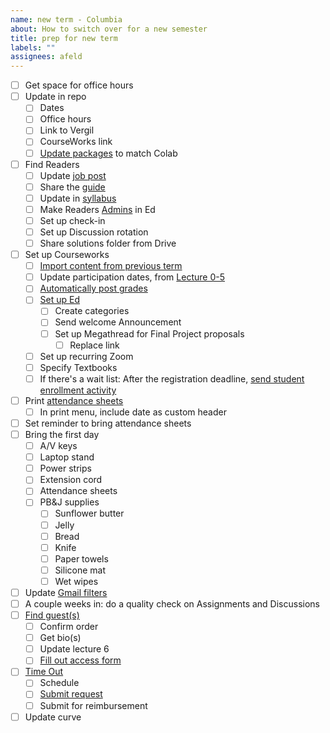 ```yaml
---
name: new term - Columbia
about: How to switch over for a new semester
title: prep for new term
labels: ""
assignees: afeld
---
```


- [ ] Get space for office hours
- [ ] Update in repo
  - [ ] Dates
  - [ ] Office hours
  - [ ] Link to Vergil
  - [ ] CourseWorks link
  - [ ] [Update packages](https://python-public-policy.afeld.me/en/columbia/meta/instructor_guide.html#adding-updating-packages) to match Colab
- [ ] Find Readers
  - [ ] Update [job post](https://docs.google.com/document/d/1NiS1uPM_0OB7dXHP1D90P-XikXj6gwWRUsf0V_dEoUI/edit#)
  - [ ] Share the [guide](https://python-public-policy.afeld.me/en/columbia/assistant_guide.html)
  - [ ] Update in [syllabus](https://python-public-policy.afeld.me/en/columbia/syllabus.html#instructor-information)
  - [ ] Make Readers [Admins](https://edstem.org/us/help/getting-started#appendix-roles) in Ed
  - [ ] Set up check-in
  - [ ] Set up Discussion rotation
  - [ ] Share solutions folder from Drive
- [ ] Set up Courseworks
  - [ ] [Import content from previous term](https://support.ctl.columbia.edu/892419)
  - [ ] Update participation dates, from [Lecture 0-5](https://python-public-policy.afeld.me/en/columbia/syllabus.html#schedule)
  - [ ] [Automatically post grades](https://community.canvaslms.com/t5/Instructor-Guide/How-do-I-select-a-grade-posting-policy-for-a-course-in-the/ta-p/588)
  - [ ] [Set up Ed](https://courseworks2.columbia.edu/courses/56883/pages/using-ed-discussions)
    - [ ] Create categories
    - [ ] Send welcome Announcement
    - [ ] Set up Megathread for Final Project proposals
      - [ ] Replace link
  - [ ] Set up recurring Zoom
  - [ ] Specify Textbooks
  - [ ] If there's a wait list: After the registration deadline, [send student enrollment activity](https://python-public-policy.afeld.me/en/{{school_slug}}/meta/instructor_guide.html#student-enrollment-activity)
- [ ] Print [attendance sheets](https://docs.google.com/spreadsheets/d/12QzoGhaGdlgui0CWPjSFLCR2ew45sx6dEEb7j04mt5Q/edit?gid=0#gid=0)
  - [ ] In print menu, include date as custom header
- [ ] Set reminder to bring attendance sheets
- [ ] Bring the first day
  - [ ] A/V keys
  - [ ] Laptop stand
  - [ ] Power strips
  - [ ] Extension cord
  - [ ] Attendance sheets
  - [ ] PB&J supplies
    - [ ] Sunflower butter
    - [ ] Jelly
    - [ ] Bread
    - [ ] Knife
    - [ ] Paper towels
    - [ ] Silicone mat
    - [ ] Wet wipes
- [ ] Update [Gmail filters](https://docs.google.com/spreadsheets/d/1MoOnADGw_A3oc1qMx2TllbRHlRD-4dDcrHXldSdzM5E/edit#gid=1645501691)
- [ ] A couple weeks in: do a quality check on Assignments and Discussions
- [ ] [Find guest(s)](https://docs.google.com/document/d/1SMBquSezZ_1wLW0y2osJ35WFpz82PvSRbfLtNZQFjAo/edit)
  - [ ] Confirm order
  - [ ] Get bio(s)
  - [ ] Update lecture 6
  - [ ] [Fill out access form](https://academic.cuit.columbia.edu/guestaccess/)
- [ ] [Time Out](https://bulletin.columbia.edu/sipa/teaching-guide/#supportservicestext)
  - [ ] Schedule
  - [ ] [Submit request](https://sipa.campusgroups.com/cgtest/survey?survey_uid=67287ffc-8888-11e9-b822-0a85c368333a)
  - [ ] Submit for reimbursement
- [ ] Update curve
